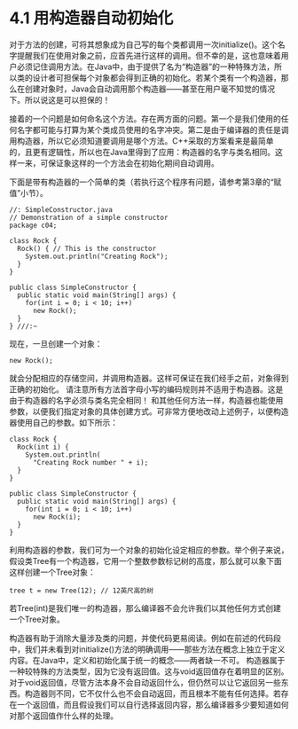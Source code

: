 # 4.1 用构造器自动初始化


对于方法的创建，可将其想象成为自己写的每个类都调用一次initialize()。这个名字提醒我们在使用对象之前，应首先进行这样的调用。但不幸的是，这也意味着用户必须记住调用方法。在Java中，由于提供了名为“构造器”的一种特殊方法，所以类的设计者可担保每个对象都会得到正确的初始化。若某个类有一个构造器，那么在创建对象时，Java会自动调用那个构造器——甚至在用户毫不知觉的情况下。所以说这是可以担保的！

接着的一个问题是如何命名这个方法。存在两方面的问题。第一个是我们使用的任何名字都可能与打算为某个类成员使用的名字冲突。第二是由于编译器的责任是调用构造器，所以它必须知道要调用是哪个方法。C++采取的方案看来是最简单的，且更有逻辑性，所以也在Java里得到了应用：构造器的名字与类名相同。这样一来，可保证象这样的一个方法会在初始化期间自动调用。

下面是带有构造器的一个简单的类（若执行这个程序有问题，请参考第3章的“赋值”小节）。

```
//: SimpleConstructor.java
// Demonstration of a simple constructor
package c04;

class Rock {
  Rock() { // This is the constructor
    System.out.println("Creating Rock");
  }
}

public class SimpleConstructor {
  public static void main(String[] args) {
    for(int i = 0; i < 10; i++)
      new Rock();
  }
} ///:~
```

现在，一旦创建一个对象：

```
new Rock();
```

就会分配相应的存储空间，并调用构造器。这样可保证在我们经手之前，对象得到正确的初始化。
请注意所有方法首字母小写的编码规则并不适用于构造器。这是由于构造器的名字必须与类名完全相同！
和其他任何方法一样，构造器也能使用参数，以便我们指定对象的具体创建方式。可非常方便地改动上述例子，以便构造器使用自己的参数。如下所示：

```
class Rock {
  Rock(int i) {
    System.out.println(
      "Creating Rock number " + i);
  }
}

public class SimpleConstructor {
  public static void main(String[] args) {
    for(int i = 0; i < 10; i++)
      new Rock(i);
  }
}
```


利用构造器的参数，我们可为一个对象的初始化设定相应的参数。举个例子来说，假设类Tree有一个构造器，它用一个整数参数标记树的高度，那么就可以象下面这样创建一个Tree对象：

```
tree t = new Tree(12); // 12英尺高的树
```

若Tree(int)是我们唯一的构造器，那么编译器不会允许我们以其他任何方式创建一个Tree对象。

构造器有助于消除大量涉及类的问题，并使代码更易阅读。例如在前述的代码段中，我们并未看到对initialize()方法的明确调用——那些方法在概念上独立于定义内容。在Java中，定义和初始化属于统一的概念——两者缺一不可。
构造器属于一种较特殊的方法类型，因为它没有返回值。这与void返回值存在着明显的区别。对于void返回值，尽管方法本身不会自动返回什么，但仍然可以让它返回另一些东西。构造器则不同，它不仅什么也不会自动返回，而且根本不能有任何选择。若存在一个返回值，而且假设我们可以自行选择返回内容，那么编译器多少要知道如何对那个返回值作什么样的处理。
